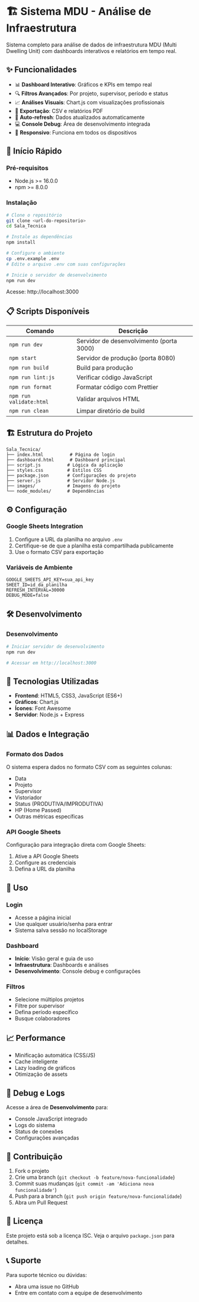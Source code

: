 # 🏗️ Sistema MDU - Análise de Infraestrutura

Sistema completo para análise de dados de infraestrutura MDU (Multi Dwelling Unit) com dashboards interativos e relatórios em tempo real.

## ✨ Funcionalidades

- 📊 **Dashboard Interativo**: Gráficos e KPIs em tempo real
- 🔍 **Filtros Avançados**: Por projeto, supervisor, período e status
- 📈 **Análises Visuais**: Chart.js com visualizações profissionais
- 📁 **Exportação**: CSV e relatórios PDF
- 🔄 **Auto-refresh**: Dados atualizados automaticamente
- 💻 **Console Debug**: Área de desenvolvimento integrada
- 📱 **Responsivo**: Funciona em todos os dispositivos

## 🚀 Início Rápido

### Pré-requisitos
- Node.js >= 16.0.0
- npm >= 8.0.0

### Instalação
```bash
# Clone o repositório
git clone <url-do-repositorio>
cd Sala_Tecnica

# Instale as dependências
npm install

# Configure o ambiente
cp .env.example .env
# Edite o arquivo .env com suas configurações

# Inicie o servidor de desenvolvimento
npm run dev
```

Acesse: http://localhost:3000

## 📋 Scripts Disponíveis

| Comando | Descrição |
|---------|-----------|
| `npm run dev` | Servidor de desenvolvimento (porta 3000) |
| `npm start` | Servidor de produção (porta 8080) |
| `npm run build` | Build para produção |
| `npm run lint:js` | Verificar código JavaScript |
| `npm run format` | Formatar código com Prettier |
| `npm run validate:html` | Validar arquivos HTML |
| `npm run clean` | Limpar diretório de build |

## 🏗️ Estrutura do Projeto

```
Sala_Tecnica/
├── index.html          # Página de login
├── dashboard.html      # Dashboard principal
├── script.js          # Lógica da aplicação
├── styles.css         # Estilos CSS
├── package.json       # Configurações do projeto
├── server.js          # Servidor Node.js
├── images/            # Imagens do projeto
└── node_modules/      # Dependências
```

## ⚙️ Configuração

### Google Sheets Integration
1. Configure a URL da planilha no arquivo `.env`
2. Certifique-se de que a planilha está compartilhada publicamente
3. Use o formato CSV para exportação

### Variáveis de Ambiente
```env
GOOGLE_SHEETS_API_KEY=sua_api_key
SHEET_ID=id_da_planilha
REFRESH_INTERVAL=30000
DEBUG_MODE=false
```

## 🛠️ Desenvolvimento

### Desenvolvimento
```bash
# Iniciar servidor de desenvolvimento
npm run dev

# Acessar em http://localhost:3000
```

## 🔧 Tecnologias Utilizadas

- **Frontend**: HTML5, CSS3, JavaScript (ES6+)
- **Gráficos**: Chart.js
- **Ícones**: Font Awesome
- **Servidor**: Node.js + Express

## 📊 Dados e Integração

### Formato dos Dados
O sistema espera dados no formato CSV com as seguintes colunas:
- Data
- Projeto
- Supervisor
- Vistoriador
- Status (PRODUTIVA/IMPRODUTIVA)
- HP (Home Passed)
- Outras métricas específicas

### API Google Sheets
Configuração para integração direta com Google Sheets:
1. Ative a API Google Sheets
2. Configure as credenciais
3. Defina a URL da planilha

## 🎯 Uso

### Login
- Acesse a página inicial
- Use qualquer usuário/senha para entrar
- Sistema salva sessão no localStorage

### Dashboard
- **Início**: Visão geral e guia de uso
- **Infraestrutura**: Dashboards e análises
- **Desenvolvimento**: Console debug e configurações

### Filtros
- Selecione múltiplos projetos
- Filtre por supervisor
- Defina período específico
- Busque colaboradores

## 📈 Performance

- Minificação automática (CSS/JS)
- Cache inteligente
- Lazy loading de gráficos
- Otimização de assets

## 🐛 Debug e Logs

Acesse a área de **Desenvolvimento** para:
- Console JavaScript integrado
- Logs do sistema
- Status de conexões
- Configurações avançadas

## 🤝 Contribuição

1. Fork o projeto
2. Crie uma branch (`git checkout -b feature/nova-funcionalidade`)
3. Commit suas mudanças (`git commit -am 'Adiciona nova funcionalidade'`)
4. Push para a branch (`git push origin feature/nova-funcionalidade`)
5. Abra um Pull Request

## 📄 Licença

Este projeto está sob a licença ISC. Veja o arquivo `package.json` para detalhes.

## 📞 Suporte

Para suporte técnico ou dúvidas:
- Abra uma issue no GitHub
- Entre em contato com a equipe de desenvolvimento